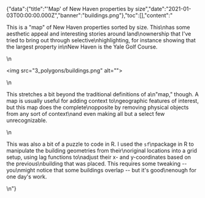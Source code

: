 {"data":{"title":"'Map' of New Haven properties by size","date":"2021-01-03T00:00:00.000Z","banner":"buildings.png"},"toc":[],"content":"<p>This is a &quot;map&quot; of New Haven properties sorted by size. This\nhas some aesthetic appeal and interesting stories around land\nownership that I&#39;ve tried to bring out through selective\nhighlighting, for instance showing that the largest property in\nNew Haven is the Yale Golf Course.</p>\n<p><img src=\"3_polygons/buildings.png\" alt=\"\"></p>\n<p>This stretches a bit beyond the traditional definitions of a\n&quot;map,&quot; though. A map is usually useful for adding context to\ngeographic features of interest, but this map does the complete\nopposite by removing physical objects from any sort of context\nand even making all but a select few unrecognizable.</p>\n<p>This was also a bit of a puzzle to code in R. I used the <code>sf</code>\npackage in R to manipulate the building geometries from their\noriginal locations into a grid setup, using lag functions to\nadjust their x- and y-coordinates based on the previous\nbuilding that was placed. This requires some tweaking -- you\nmight notice that some buildings overlap -- but it&#39;s good\nenough for one day&#39;s work.</p>\n"}